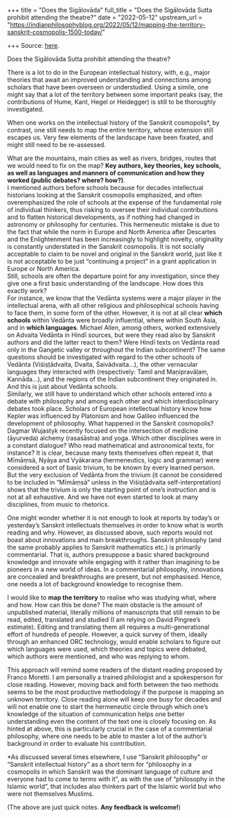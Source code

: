 +++
title = "Does the Sigālovāda"
full_title = "Does the Sigālovāda Sutta prohibit attending the theatre?"
date = "2022-05-12"
upstream_url = "https://indianphilosophyblog.org/2022/05/12/mapping-the-territory-sanskrit-cosmopolis-1500-today/"

+++
Source: [here](https://indianphilosophyblog.org/2022/05/12/mapping-the-territory-sanskrit-cosmopolis-1500-today/).

Does the Sigālovāda Sutta prohibit attending the theatre?

There is a lot to do in the European intellectual history, with, e.g., major theories that await an improved understanding and connections among scholars that have been overseen or understudied. Using a simile, one might say that a lot of the territory between some important peaks (say, the contributions of Hume, Kant, Hegel or Heidegger) is still to be thoroughly investigated.

When one works on the intellectual history of the Sanskrit cosmopolis\*, by contrast, one still needs to map the entire territory, whose extension still escapes us. Very few elements of the landscape have been fixated, and might still need to be re-assessed.

What are the mountains, main cities as well as rivers, bridges, routes that we would need to fix on the map? **Key authors, key theories, key schools, as well as languages and manners of communication and how they worked (public debates? where? how?)**.  
I mentioned authors before schools because for decades intellectual historians looking at the Sanskrit cosmopolis emphasized, and often overemphasized the role of schools at the expense of the fundamental role of individual thinkers, thus risking to oversee their individual contributions and to flatten historical developments, as if nothing had changed in astronomy or philosophy for centuries. This hermeneutic mistake is due to the fact that while the norm in Europe and North America after Descartes and the Enlightenment has been increasingly to highlight novelty, originality is constantly understated in the Sanskrit cosmopolis. It is not socially acceptable to claim to be novel and original in the Sanskrit world, just like it is not acceptable to be just “continuing a project” in a grant application in Europe or North America.  
Still, schools are often the departure point for any investigation, since they give one a first basic understanding of the landscape. How does this exactly work?  
For instance, we know that the Vedānta systems were a major player in the intellectual arena, with all other religious and philosophical schools having to face them, in some form of the other. However, it is not at all clear **which schools** within Vedānta were broadly influential, where within South Asia, and in **which languages**. Michael Allen, among others, worked extensively on Advaita Vedānta in Hindī sources, but were they read also by Sanskrit authors and did the latter react to them? Were Hindī texts on Vedānta read only in the Gangetic valley or throughout the Indian subcontinent? The same questions should be investigated with regard to the other schools of Vedānta (Viśiṣṭādvaita, Dvaita, Śaivādvaita…), the other vernacular languages they interacted with (respectively: Tamil and Maṇipravāḷam, Kannāda…), and the regions of the Indian subcontinent they originated in. And this is just about Vedānta schools.  
Similarly, we still have to understand which other schools entered into a debate with philosophy and among each other and which interdisciplinary debates took place. Scholars of European intellectual history know how Kepler was influenced by Platonism and how Galileo influenced the development of philosophy. What happened in the Sanskrit cosmopolis?  
Dagmar Wujastyk recently focused on the intersection of medicine (āyurveda) alchemy (rasaśāstra) and yoga. Which other disciplines were in a constant dialogue? Who read mathematical and astronomical texts, for instance? It is clear, because many texts themselves often repeat it, that Mīmāṃsā, Nyāya and Vyākaraṇa (hermeneutics, logic and grammar) were considered a sort of basic trivium, to be known by every learned person. But the very exclusion of Vedānta from the trivium (it cannot be considered to be included in “Mīmāṃsā” unless in the Viśiṣṭādvaita self-interpretation) shows that the trivium is only the starting point of one’s instruction and is not at all exhaustive. And we have not even started to look at many disciplines, from music to rhetorics.

One might wonder whether it is not enough to look at reports by today’s or yesterday’s Sanskrit intellectuals themselves in order to know what is worth reading and why. However, as discussed above, such reports would not boast about innovations and main breakthroughs. Sanskrit philosophy (and the same probably applies to Sanskrit mathematics etc.) is primarily commentarial. That is, authors presuppose a basic shared background knowledge and innovate while engaging with it rather than imagining to be pioneers in a new world of ideas. In a commentarial philosophy, innovations are concealed and breakthroughs are present, but not emphasised. Hence, one needs a lot of background knowledge to recognise them.

I would like to **map the territory** to realise who was studying what, where and how. How can this be done? The main obstacle is the amount of unpublished material, literally millions of manuscripts that still remain to be read, edited, translated and studied (I am relying on David Pingree’s estimate). Editing and translating them all requires a multi-generational effort of hundreds of people. However, a quick survey of them, ideally through an enhanced ORC technology, would enable scholars to figure out which languages were used, which theories and topics were debated, which authors were mentioned, and who was replying to whom.

This approach will remind some readers of the distant reading proposed by Franco Moretti. I am personally a trained philologist and a spokesperson for close reading. However, moving back and forth between the two methods seems to be the most productive methodology if the purpose is mapping an unknown territory. Close reading alone will keep one busy for decades and will not enable one to start the hermeneutic circle through which one’s knowledge of the situation of communication helps one better understanding even the content of the text one is closely focusing on. As hinted at above, this is particularly crucial in the case of a commentarial philosophy, where one needs to be able to master a lot of the author’s background in order to evaluate his contribution.

\*As discussed several times elsewhere, I use “Sanskrit philosophy” or “Sanskrit intellectual history” as a short term for “philosophy in a cosmopolis in which Sanskrit was the dominant language of culture and everyone had to come to terms with it”, as with the use of “philosophy in the Islamic world”, that includes also thinkers part of the Islamic world but who were not themselves Muslims.

(The above are just quick notes. **Any feedback is welcome!**)
